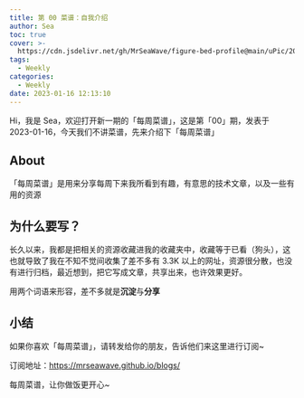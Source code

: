 ```yaml
---
title: 第 00 菜谱：自我介绍
author: Sea
toc: true
cover: >-
  https://cdn.jsdelivr.net/gh/MrSeaWave/figure-bed-profile@main/uPic/2023/fjB4xZ_weekly.jpg
tags:
  - Weekly
categories:
  - Weekly
date: 2023-01-16 12:13:10
---
```


Hi，我是 Sea，欢迎打开新一期的「每周菜谱」，这是第「00」期，发表于 2023-01-16，今天我们不讲菜谱，先来介绍下「每周菜谱」

<!--more-->

## About

「每周菜谱」是用来分享每周下来我所看到有趣，有意思的技术文章，以及一些有用的资源

## 为什么要写？

长久以来，我都是把相关的资源收藏进我的收藏夹中，收藏等于已看（狗头），这也就导致了我在不知不觉间收集了差不多有 3.3K 以上的网址，资源很分散，也没有进行归档，最近想到，把它写成文章，共享出来，也许效果更好。

用两个词语来形容，差不多就是**沉淀**与**分享**

<!-- ## 如何去做

现如今我们获取资源的渠道是越来越多，我们每天都会被大量的资源来投喂，很容易被垃圾信息所淹没，因此我们需要自己学会去主动筛选，而不是每天等着被投喂，这里分享下我获取资源的方式

- 优质的公众号
- RSS 订阅
- Newsletter

我在接收如上资源后，会去对资源进行个归档处理，继而输出到「每周菜谱」上 -->

## 小结

如果你喜欢「每周菜谱」，请转发给你的朋友，告诉他们来这里进行订阅~

订阅地址：https://mrseawave.github.io/blogs/

每周菜谱，让你做饭更开心~
